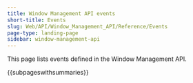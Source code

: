 ```yaml
---
title: Window Management API events
short-title: Events
slug: Web/API/Window_Management_API/Reference/Events
page-type: landing-page
sidebar: window-management-api
---
```


This page lists events defined in the Window Management API.

{{subpageswithsummaries}}
